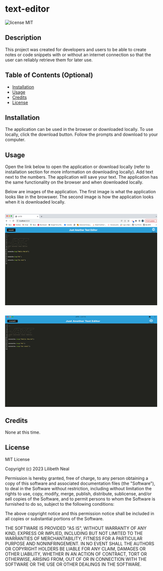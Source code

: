 # text-editor
![license MIT](https://img.shields.io/badge/license-MIT-red)

## Description
This project was created for developers and users to be able to create notes or code snippets with or without an internet connection so that the user can reliably retrieve them for later use. 


## Table of Contents (Optional)
- [Installation](#installation)
- [Usage](#usage)
- [Credits](#credits)
- [License](#license)

## Installation
The application can be used in the browser or downloaded locally. To use locally, click the download button. Follow the prompts and download to your computer. 

## Usage
Open the link below to open the application or download locally (refer to installation section for more information on downloading locally). Add text next to the numbers. The application will save your text. The application has the same functionality on the browser and when downloaded locally. 

Below are images of the application. The first image is what the application looks like in the browswer. The second image is how the application looks when it is downloaded locally. 

<br><img src="./images/screenshot1.png"  width="500" height="300">

<br><img src="./images/screenshot2.png"  width="500" height="300">

## Credits
None at this time. 

## License
MIT License

Copyright (c) 2023 Lilibeth Neal 

Permission is hereby granted, free of charge, to any person obtaining a copy
of this software and associated documentation files (the "Software"), to deal
in the Software without restriction, including without limitation the rights
to use, copy, modify, merge, publish, distribute, sublicense, and/or sell
copies of the Software, and to permit persons to whom the Software is
furnished to do so, subject to the following conditions:

The above copyright notice and this permission notice shall be included in all
copies or substantial portions of the Software.

THE SOFTWARE IS PROVIDED "AS IS", WITHOUT WARRANTY OF ANY KIND, EXPRESS OR
IMPLIED, INCLUDING BUT NOT LIMITED TO THE WARRANTIES OF MERCHANTABILITY,
FITNESS FOR A PARTICULAR PURPOSE AND NONINFRINGEMENT. IN NO EVENT SHALL THE
AUTHORS OR COPYRIGHT HOLDERS BE LIABLE FOR ANY CLAIM, DAMAGES OR OTHER
LIABILITY, WHETHER IN AN ACTION OF CONTRACT, TORT OR OTHERWISE, ARISING FROM,
OUT OF OR IN CONNECTION WITH THE SOFTWARE OR THE USE OR OTHER DEALINGS IN THE
SOFTWARE.